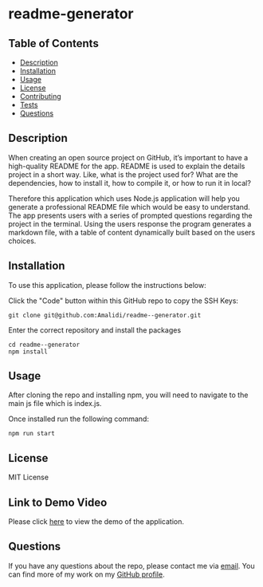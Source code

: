 # readme-generator

## Table of Contents

- [Description](#description)
- [Installation](#installation)
- [Usage](#usage)
- [License](#license)
- [Contributing](#contributing)
- [Tests](#tests)
- [Questions](#questions)

## Description

When creating an open source project on GitHub, it’s important to have a high-quality README for the app. README is used to explain the details project in a short way. Like, what is the project used for? What are the dependencies, how to install it, how to compile it, or how to run it in local?

Therefore this application which uses Node.js application will help you generate a professional README file which would be easy to understand. The app presents users with a series of prompted questions regarding the project in the terminal. Using the users response the program generates a markdown file, with a table of content dynamically built based on the users choices.

## Installation

To use this application, please follow the instructions below:

Click the "Code" button within this GitHub repo to copy the SSH Keys:

```
git clone git@github.com:Amalidi/readme--generator.git
```

Enter the correct repository and install the packages

```
cd readme--generator
npm install
```

## Usage

After cloning the repo and installing npm, you will need to navigate to the main js file which is index.js.

Once installed run the following command:

```
npm run start
```

## License

MIT License

## Link to Demo Video

Please click [here]() to view the demo of the application.

## Questions

If you have any questions about the repo, please contact me via [email](A.idi12@outlook.com). You can find more of my work on my [GitHub profile](https://github.com/Amalidi).

